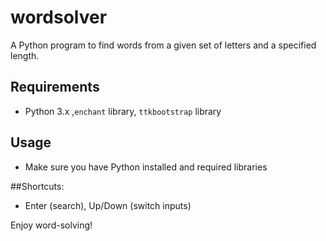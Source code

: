 # wordsolver

A Python program to find words from a given set of letters and a specified length.

## Requirements 
- Python 3.x ,`enchant` library, `ttkbootstrap` library
  
## Usage 
- Make sure you have Python installed and required libraries
  
##Shortcuts: 
- Enter (search), Up/Down (switch inputs)  

Enjoy word-solving!
